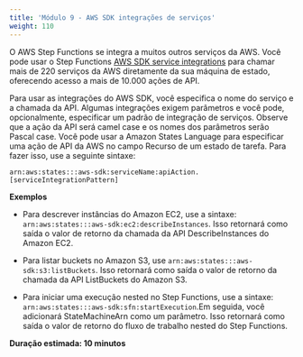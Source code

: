 ```yaml
---
title: 'Módulo 9 - AWS SDK integrações de serviços'
weight: 110
---
```


O AWS Step Functions se integra a muitos outros serviços da AWS. Você pode usar o Step Functions [AWS SDK service integrations](https://docs.aws.amazon.com/step-functions/latest/dg/supported-services-awssdk.html) para chamar mais de 220 serviços da AWS diretamente da sua máquina de estado, oferecendo acesso a mais de 10.000 ações de API.

Para usar as integrações do AWS SDK, você especifica o nome do serviço e a chamada da API. Algumas integrações exigem parâmetros e você pode, opcionalmente, especificar um padrão de integração de serviços. Observe que a ação da API será camel case e os nomes dos parâmetros serão Pascal case. Você pode usar a Amazon States Language para especificar uma ação de API da AWS no campo Recurso de um estado de tarefa. Para fazer isso, use a seguinte sintaxe:

`arn:aws:states:::aws-sdk:serviceName:apiAction.[serviceIntegrationPattern]`

**Exemplos**

- Para descrever instâncias do Amazon EC2, use a sintaxe: `arn:aws:states:::aws-sdk:ec2:describeInstances`. Isso retornará como saída o valor de retorno da chamada da API DescribeInstances do Amazon EC2.

- Para listar buckets no Amazon S3, use `arn:aws:states:::aws-sdk:s3:listBuckets`. Isso retornará como saída o valor de retorno da chamada da API ListBuckets do Amazon S3.

- Para iniciar uma execução nested no Step Functions, use a sintaxe: `arn:aws:states:::aws-sdk:sfn:startExecution`.Em seguida, você adicionará StateMachineArn como um parâmetro. Isso retornará como saída o valor de retorno do fluxo de trabalho nested do Step Functions.

**Duração estimada: 10 minutos**